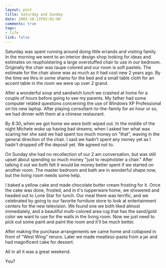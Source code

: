 ```yaml
--- 
layout: post
title: Saturday and Sunday
date: 2003-10-13T03:02:00
comments: true
tags:
- life
link: false
---
```

Saturday was spent running around doing little errands and visiting family. In the morning we went to an interior design shop looking for ideas and estimates on reupholstering a large overstuffed chair to use in our bedroom. Originally the chair was taupe colored and our room is soft pastels. The estimate for the chair alone was as much as it had cost new 2 years ago. By the time we thru in some shams for the bed and a small table cloth for an accent table in the room we were up over 2 grand.

After a wonderful soup and sandwich lunch we crashed at home for a couple of hours before going to see my parents. My father had some computer related questions concerning the use of Windows XP Professional on his new laptop. After playing consultant-to-the-family for an hour or so, we had dinner with them at a chinese restaurant.

By 8:30, when we got home we were both wiped out. In the middle of the night Michele woke up having bad dreams; when I asked her what was scaring her she said we had spent too much money on "that", waving in the general direction of the chair. I said we hadn't spent any money yet as I hadn't dropped off the deposit yet. We agreed not to.

On Sunday she had no recollection of our 2 am conversation, but was still upset about spending so much money "just to reupholster a chair." After talking it out we both felt it would be money better spent if we started on another room. The master bedroom and bath are in wonderful shape now, but the living room needs some help.

I baked a yellow cake and made chocolate butter cream frosting for it. Once the cake was done, frosted, and in it's tupperware home, we showered and headed out to Lone Star for lunch. Our meal there was terrific, and we celebrated by going to our favorite furniture store to look at entertainment centers for the new television. We found one we both liked almost immediately, and a beautiful multi-colored area rug that has the sand/gold color we want to use for the walls in the living room. Now we just need to pick out some paint and paint the room and it'll be much better.

After making the purchase arrangements we came home and collapsed in front of "West Wing" reruns. Later we made meatless-pasta from a jar and had magnificent cake for dessert.

All in all it was a great weekend.

You?
